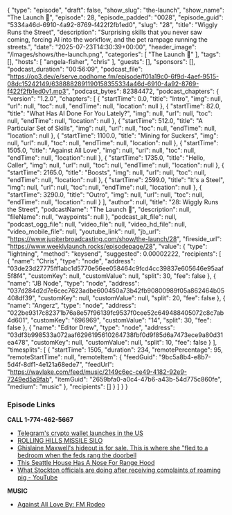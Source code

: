 {
  "type": "episode",
  "draft": false,
  "show_slug": "the-launch",
  "show_name": "The Launch 🚀",
  "episode": 28,
  "episode_padded": "0028",
  "episode_guid": "5334a46d-6910-4a92-8769-f422f2fb1ed0",
  "slug": "28",
  "title": "Wiggly Runs the Street",
  "description": "Surprising skills that you never saw coming, forcing AI into the workflow, and the pet rampage running the streets.",
  "date": "2025-07-23T14:30:39+00:00",
  "header_image": "/images/shows/the-launch.png",
  "categories": [
    "The Launch 🚀"
  ],
  "tags": [],
  "hosts": [
    "angela-fisher",
    "chris"
  ],
  "guests": [],
  "sponsors": [],
  "podcast_duration": "00:56:09",
  "podcast_file": "https://op3.dev/e/serve.podhome.fm/episode/f01a19c0-6f9d-4aef-9515-08dc15242149/6388882891190158355334a46d-6910-4a92-8769-f422f2fb1ed0v1.mp3",
  "podcast_bytes": 82384472,
  "podcast_chapters": {
    "version": "1.2.0",
    "chapters": [
      {
        "startTime": 0.0,
        "title": "Intro",
        "img": null,
        "url": null,
        "toc": null,
        "endTime": null,
        "location": null
      },
      {
        "startTime": 82.0,
        "title": "What Has AI Done For You Lately?",
        "img": null,
        "url": null,
        "toc": null,
        "endTime": null,
        "location": null
      },
      {
        "startTime": 512.0,
        "title": "A Particular Set of Skills",
        "img": null,
        "url": null,
        "toc": null,
        "endTime": null,
        "location": null
      },
      {
        "startTime": 1100.0,
        "title": "Mining for Suckers",
        "img": null,
        "url": null,
        "toc": null,
        "endTime": null,
        "location": null
      },
      {
        "startTime": 1505.0,
        "title": "Against All Love",
        "img": null,
        "url": null,
        "toc": null,
        "endTime": null,
        "location": null
      },
      {
        "startTime": 1735.0,
        "title": "Hello, Caller",
        "img": null,
        "url": null,
        "toc": null,
        "endTime": null,
        "location": null
      },
      {
        "startTime": 2165.0,
        "title": "Boosts",
        "img": null,
        "url": null,
        "toc": null,
        "endTime": null,
        "location": null
      },
      {
        "startTime": 2599.0,
        "title": "It's a Steel",
        "img": null,
        "url": null,
        "toc": null,
        "endTime": null,
        "location": null
      },
      {
        "startTime": 3290.0,
        "title": "Outro",
        "img": null,
        "url": null,
        "toc": null,
        "endTime": null,
        "location": null
      }
    ],
    "author": null,
    "title": "28: Wiggly Runs the Street",
    "podcastName": "The Launch 🚀",
    "description": null,
    "fileName": null,
    "waypoints": null
  },
  "podcast_alt_file": null,
  "podcast_ogg_file": null,
  "video_file": null,
  "video_hd_file": null,
  "video_mobile_file": null,
  "youtube_link": null,
  "jb_url": "https://www.jupiterbroadcasting.com/show/the-launch/28",
  "fireside_url": "https://www.weeklylaunch.rocks/episodepage/28",
  "value": {
    "type": "lightning",
    "method": "keysend",
    "suggested": 0.00002222,
    "recipients": [
      {
        "name": "Chris",
        "type": "node",
        "address": "03de23d27775ff1abc1d5770e56ee058464c9fcd4cc39837e605646e95aaf5f8f4",
        "customKey": null,
        "customValue": null,
        "split": 30,
        "fee": false
      },
      {
        "name": "JB Node",
        "type": "node",
        "address": "037d284d2d7e6cec7623adbe600450a73b42fb90800989f05a862464b05408df39",
        "customKey": null,
        "customValue": null,
        "split": 20,
        "fee": false
      },
      {
        "name": "Angerz",
        "type": "node",
        "address": "022be9317c82371b76a8e57f96139fc9537f0cee52c649488405072c8c7ab4d601",
        "customKey": "696969",
        "customValue": "14",
        "split": 30,
        "fee": false
      },
      {
        "name": "Editor Drew",
        "type": "node",
        "address": "03df3b998533a072aaf6296195610264738fbf0d9f85d6a7473ece9a80d31ea478",
        "customKey": null,
        "customValue": null,
        "split": 10,
        "fee": false
      }
    ],
    "timesplits": [
      {
        "startTime": 1505,
        "duration": 234,
        "remotePercentage": 95,
        "remoteStartTime": null,
        "remoteItem": {
          "feedGuid": "9bc5a8b4-e8b7-5d4f-8df1-4e121a68ede7",
          "feedUrl": "https://wavlake.com/feed/music/2149c6ec-ce49-4182-92e9-7249ed5a9fab",
          "itemGuid": "2659bfa0-a0c4-47b6-a43b-54d775c860fe",
          "medium": "music"
        },
        "recipients": []
      }
    ]
  }
}


### Episode Links

**CALL 1-774-462-5667**

* [Telegram's crypto wallet launches in the US](https://techcrunch.com/2025/07/22/telegrams-crypto-wallet-launches-in-the-us/)
* [ROLLING HILLS MISSILE SILO](https://www.zillow.com/homedetails/1441-N-260th-Rd-Lincoln-KS-67455/454639360_zpid)
* [Ghislaine Maxwell's hideout is for sale. This is where she "fled to a bedroom when the feds rang the doorbell](https://www.zillow.com/homedetails/338-E-Washington-Rd-Bradford-NH-03221/86782484_zpid/)
* [This Seattle House Has A Nose For Range Hood](https://www.zillow.com/homedetails/339-23rd-Ave-E-Seattle-WA-98112/48725856_zpid/)
* [What Stockton officials are doing after receiving complaints of roaming pig - YouTube](https://www.youtube.com/watch?v=eFs2D1rg5Qk)

**MUSIC**

* [Against All Love By: FM Rodeo](https://podcastindex.org/podcast/7414920)
